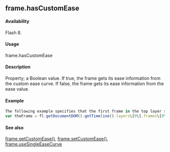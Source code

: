 ## frame.hasCustomEase

#### Availability

Flash 8.

#### Usage

frame.hasCustomEase

#### Description

Property; a Boolean value. If true, the frame gets its ease information from the custom ease curve. If false, the frame gets its ease information from the ease value.

#### Example

```javascript
The following example specifies that the first frame in the top layer should get its ease information from the ease value rather than the custom ease curve:
var theFrame = fl.getDocumentDOM().getTimeline().layers\[0\].frames\[0\] theFrame.hasCustomEase = false;

```
#### See also

[frame.getCustomEase()](#!wielmic/developers-animatesdk-docs/test/Frame_object/frame6.md), [frame.setCustomEase()](#!wielmic/developers-animatesdk-docs/test/Frame_object/frame24.md), [frame.useSingleEaseCurve](#!wielmic/developers-animatesdk-docs/test/Frame_object/frame40.md)
